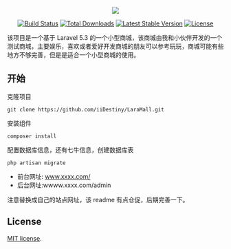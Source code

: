 <p align="center"><img src="https://laravel.com/assets/img/components/logo-laravel.svg"></p>

<p align="center">
<a href="https://travis-ci.org/laravel/framework"><img src="https://travis-ci.org/laravel/framework.svg" alt="Build Status"></a>
<a href="https://packagist.org/packages/laravel/framework"><img src="https://poser.pugx.org/laravel/framework/d/total.svg" alt="Total Downloads"></a>
<a href="https://packagist.org/packages/laravel/framework"><img src="https://poser.pugx.org/laravel/framework/v/stable.svg" alt="Latest Stable Version"></a>
<a href="https://packagist.org/packages/laravel/framework"><img src="https://poser.pugx.org/laravel/framework/license.svg" alt="License"></a>
</p>

该项目是一个基于 Laravel 5.3 的一个小型商城，该商城由我和小伙伴开发的一个测试商城，主要娱乐，喜欢或者爱好开发商城的朋友可以参考玩玩，商城可能有些地方不够完善，但是是适合一个小型商城的使用。

## 开始

克隆项目

```
git clone https://github.com/iiDestiny/LaraMall.git
```

安装组件

```
composer install
```

配置数据库信息，还有七牛信息，创建数据库表

```
php artisan migrate
```

- 前台网址: www.xxxx.com/ 
- 后台网址:wwww.xxxx.com/admin

注意替换成自己的站点网址，该 readme 有点仓促，后期完善一下。

## License

[MIT license](http://opensource.org/licenses/MIT).
